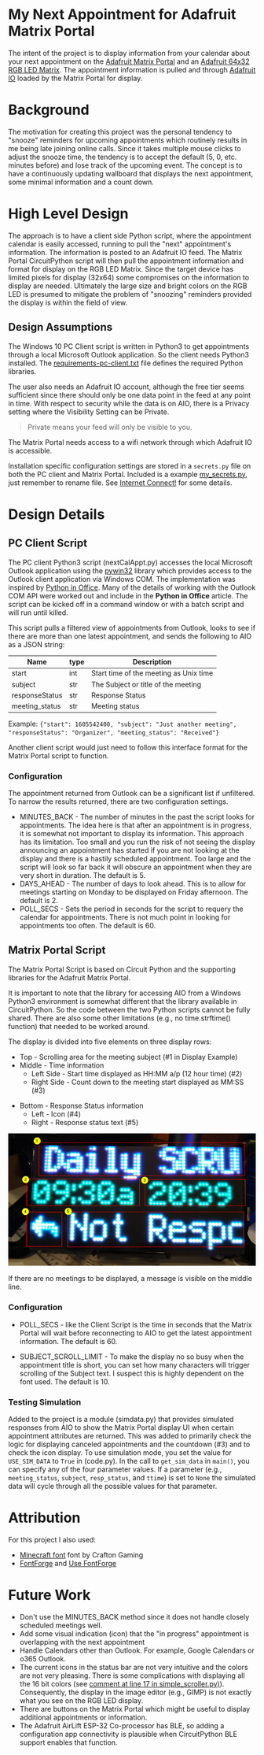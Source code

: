 My Next Appointment for Adafruit Matrix Portal
=======================================

The intent of the project is to display information from your calendar about your next appointment on the [Adafruit Matrix Portal](https://www.adafruit.com/product/4745) and an [Adafruit 64x32 RGB LED Matrix](http://www.adafruit.com/product/3826). The appointment information is pulled and through [Adafruit IO](https://io.adafruit.com) loaded by the Matrix Portal for display.

# Background
The motivation for creating this project was the personal tendency to "snooze" reminders for upcoming appointments which routinely results in me being late joining online calls. Since it takes multiple mouse clicks to adjust the snooze time, the tendency is to accept the default (5, 0, etc. minutes before) and lose track of the upcoming event. The concept is to have a continuously updating wallboard that displays the next appointment, some minimal information and a count down.

# High Level Design
The approach is to have a client side Python script, where the appointment calendar is easily accessed, running to pull the "next" appointment's information. The information is posted to an Adafruit IO feed. The Matrix Portal CircuitPython script will then pull the appointment information and format for display on the RGB LED Matrix. Since the target device has limited pixels for display (32x64) some compromises on the information to display are needed. Ultimately the large size and bright colors on the RGB LED is presumed to mitigate the problem of "snoozing" reminders provided the display is within the field of view.

## Design Assumptions
The Windows 10 PC Client script is written in Python3 to get appointments through a local Microsoft Outlook application. So the client needs Python3 installed. The [requirements-pc-client.txt](./requirements-pc-client.txt) file defines the required Python libraries.

The user also needs an Adafruit IO account, although the free tier seems sufficient since there should only be one data point in the feed at any point in time. With respect to security while the data is on AIO, there is a Privacy setting where the Visibility Setting can be Private.
> Private means your feed will only be visible to you.

The Matrix Portal needs access to a wifi network through which Adafruit IO is accessible.

Installation specific configuration settings are stored in a `secrets.py` file on both the PC client and Matrix Portal. Included is a example [my_secrets.py](./my_secrets.py), just remember to rename file. See [Internet Connect!](https://learn.adafruit.com/adafruit-matrixportal-m4/internet-connect) for some details.

# Design Details

## PC Client Script

The PC client Python3 script (nextCalAppt.py) accesses the local Microsoft Outlook application using the [pywin32](https://pypi.org/project/pywin32/) library which provides access to the Outlook client application via Windows COM. The implementation was inspired by [Python in Office](https://pythoninoffice.com/get-outlook-calendar-meeting-data-using-python/). Many of the details of working with the Outlook COM API were worked out and include in the **Python in Office** article. The script can be kicked off in a command window or with a batch script and will run until killed.

This script pulls a filtered view of appointments from Outlook, looks to see if there are more than one latest appointment, and sends the following to AIO as a JSON string:

| Name           | type | Description                             |
|----------------|------|-----------------------------------------|
| start          | int  | Start time of the meeting  as Unix time |
| subject        | str  | The Subject or title of the meeting     |
| responseStatus | str  | Response Status                         |
| meeting_status | str  | Meeting status                          |

Example:
`{"start": 1605542400, "subject": "Just another meeting", "responseStatus": "Organizer", "meeting_status": "Received"}`


Another client script would just need to follow this interface format for the Matrix Portal script to function.

### Configuration

The appointment returned from Outlook can be a significant list if unfiltered. To narrow the results returned, there are two configuration settings.
* MINUTES_BACK - The number of minutes in the past the script looks for appointments. The idea here is that after an appointment is in progress, it is somewhat not important to display its information. This approach has its limitation. Too small and you run the risk of not seeing the display announcing an appointment has started if you are not looking at the display and there is a hastily scheduled appointment. Too large and the script will look so far back it will obscure an appointment when they are very short in duration. The default is 5.
* DAYS_AHEAD - The number of days to look ahead. This is to allow for meetings starting on Monday to be displayed on Friday afternoon. The default is 2.
* POLL_SECS - Sets the period in seconds for the script to requery the calendar for appointments. There is not much point in looking for appointments too often. The default is 60.

## Matrix Portal Script

The Matrix Portal Script is based on Circuit Python and the supporting libraries for the Adafruit Matrix Portal.

It is important to note that the library for accessing AIO from a Windows Python3 environment is somewhat different that the library available in CircuitPython. So the code between the two Python scripts cannot be fully shared. There are also some other limitations (e.g., no time.strftime() function) that needed to be worked around.

The display is divided into five elements on three display rows:
- Top - Scrolling area for the meeting subject (#1 in Display Example)
- Middle - Time information
    - Left Side - Start time displayed as HH:MM a/p (12 hour time)  (#2)
    - Right Side - Count down to the meeting start displayed as MM:SS (#3)
* Bottom - Response Status information
    - Left - Icon (#4)
    - Right - Response status text (#5)

![Display Example](images/MatrixPortal-Next-Meeting-display.png)

If there are no meetings to be displayed, a message is visible on the middle line.

### Configuration

* POLL_SECS - like the Client Script is the time in seconds that the Matrix Portal will wait before reconnecting to AIO to get the latest appointment information. The default is 60.

* SUBJECT_SCROLL_LIMIT - To make the display no so busy when the appointment title is short, you can set how many characters will trigger scrolling of the Subject text. I suspect this is highly dependent on the font used. The default is 10.

### Testing Simulation

Added to the project is a module (simdata.py) that provides simulated responses from AIO to show the Matrix Portal display UI when certain appointment attributes are returned. This was added to primarily check the logic for displaying canceled appointments and the countdown (#3) and to check the icon display. To use simulation mode, you set the value for `USE_SIM_DATA` to `True` in (code.py). In the call to `get_sim_data` in `main()`, you can specify any of the four parameter values. If a parameter (e.g., `meeting_status`, `subject`, `resp_status`, and `ttime`) is set to `None` the simulated data will cycle through all the possible values for that parameter.

# Attribution

For this project I also used:
- [Minecraft font](https://www.dafont.com/minecraft.font) font by Crafton Gaming
- [FontForge](https://fontforge.org) and [Use FontForge](https://learn.adafruit.com/custom-fonts-for-pyportal-circuitpython-display/conversion)

# Future Work

* Don't use the MINUTES_BACK method since it does not handle closely scheduled meetings well.
* Add some visual indication (icon) that the "in progress" appointment is overlapping with the next appointment
* Handle Calendars other than Outlook. For example, Google Calendars or o365 Outlook.
* The current icons in the status bar are not very intuitive and the colors are not very pleasing. There is some complications with displaying all the 16 bit colors (see [comment at line 17 in simple_scroller.py)](https://github.com/adafruit/Adafruit_Learning_System_Guides/blob/master/CircuitPython_RGBMatrix/simple_scroller.py)). Consequently, the display in the image editor (e.g., GIMP) is not exactly what you see on the RGB LED display.
* There are buttons on the Matrix Portal which might be useful to display additional appointments or information.
* The Adafruit AirLift ESP-32 Co-processor has BLE, so adding a configuration app connectivity is plausible when CircuitPython BLE support enables that function.
